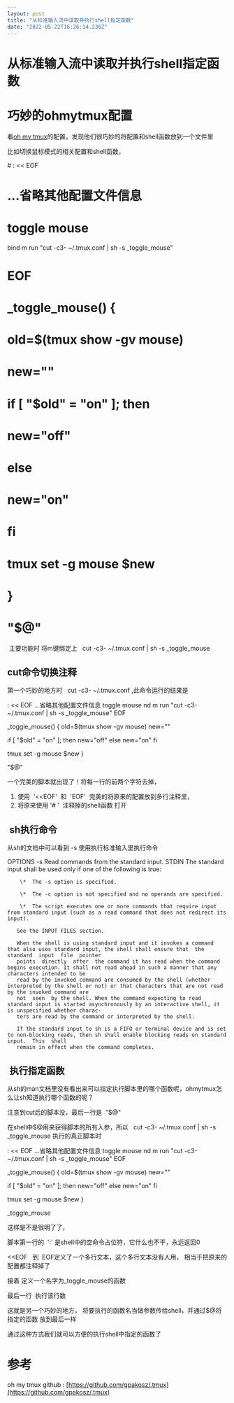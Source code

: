 ```yaml
---
layout: post
title: "从标准输入流中读取并执行shell指定函数"
date: "2022-05-22T16:26:14.236Z"
---
```

从标准输入流中读取并执行shell指定函数
=====================

巧妙的ohmytmux配置
=============

看[oh my tmux](https://github.com/gpakosz/.tmux)的配置，发现他们很巧妙的将配置和shell函数放到一个文件里

比如切换鼠标模式的相关配置和shell函数，

\# : << EOF
# ...省略其他配置文件信息
# toggle mouse
bind m run "cut -c3- ~/.tmux.conf | sh -s \_toggle\_mouse"
# EOF
#
# \_toggle\_mouse() {
#   old\=$(tmux show -gv mouse)
#   new\=""
#
#   if \[ "$old" = "on" \]; then
#     new\="off"
#   else
#     new\="on"
#   fi
#
#   tmux set \-g mouse $new
# }
#
# "$@"

 主要功能时 将m键绑定上   cut -c3- ~/.tmux.conf | sh -s \_toggle\_mouse 

cut命令切换注释
---------

第一个巧妙的地方时   cut -c3- ~/.tmux.conf ,此命令运行的结果是

: << EOF
...省略其他配置文件信息
toggle mouse
nd m run "cut -c3- ~/.tmux.conf | sh -s \_toggle\_mouse"
EOF

\_toggle\_mouse() {
  old\=$(tmux show -gv mouse)
  new\=""

  if \[ "$old" = "on" \]; then
    new\="off"
  else
    new\="on"
  fi

  tmux set \-g mouse $new
}

"$@"

一个完美的脚本就出现了！将每一行的前两个字符去掉，

1.  使用  '<<EOF'  和  'EOF'  完美的将原来的配置放到多行注释里，
2.  将原来使用 '\# '  注释掉的shell函数 打开

 sh执行命令
-------

从sh的文档中可以看到 -s 使用执行标准输入里执行命令

OPTIONS
       \-s        Read commands from the standard input.
STDIN
       The standard input shall be used only if one of the following is true:

        \*  The -s option is specified.

        \*  The -c option is not specified and no operands are specified.

        \*  The script executes one or more commands that require input from standard input (such as a read command that does not redirect its input).

       See the INPUT FILES section.

       When the shell is using standard input and it invokes a command that also uses standard input, the shell shall ensure that  the  standard  input  file  pointer
       points  directly  after  the command it has read when the command begins execution. It shall not read ahead in such a manner that any characters intended to be
       read by the invoked command are consumed by the shell (whether interpreted by the shell or not) or that characters that are not read by the invoked command are
       not  seen  by the shell. When the command expecting to read standard input is started asynchronously by an interactive shell, it is unspecified whether charac‐
       ters are read by the command or interpreted by the shell.

       If the standard input to sh is a FIFO or terminal device and is set to non-blocking reads, then sh shall enable blocking reads on standard  input.  This  shall
       remain in effect when the command completes.

 执行指定函数
-------

从sh的man文档里没有看出来可以指定执行脚本里的哪个函数呢，ohmytmux怎么让sh知道执行哪个函数的呢？

注意到cut后的脚本没，最后一行是  "$@" 

在shell中$@用来获得脚本的所有入参，所以   cut -c3- ~/.tmux.conf | sh -s \_toggle\_mouse 执行的真正脚本时

: << EOF
...省略其他配置文件信息
toggle mouse
nd m run "cut -c3- ~/.tmux.conf | sh -s \_toggle\_mouse"
EOF

\_toggle\_mouse() {
  old\=$(tmux show -gv mouse)
  new\=""

  if \[ "$old" = "on" \]; then
    new\="off"
  else
    new\="on"
  fi

  tmux set \-g mouse $new
}

\_toggle\_mouse

这样是不是很明了了，

脚本第一行的  ':' 是shell中的空命令占位符，它什么也不干，永远返回0

<<EOF   到  EOF定义了一个多行文本，这个多行文本没有人用， 相当于把原来的配置都注释掉了

接着 定义一个名字为\_toggle\_mouse的函数

最后一行  执行该行数

这就是另一个巧妙的地方， 将要执行的函数名当做参数传给shell，并通过$@将 指定的函数 放到最后一样

通过这种方式我们就可以方便的执行shell中指定的函数了

参考
==

oh my tmux github : [https://github.com/gpakosz/.tmux](https://github.com/gpakosz/.tmux)